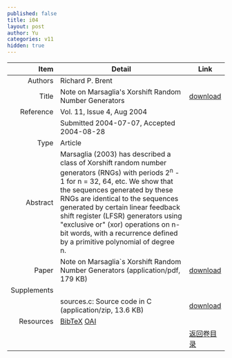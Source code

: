 ```yaml
---
published: false
title: i04
layout: post
author: Yu
categories: v11
hidden: true
---
```


| Item | Detail | Link |
|---:|---|---|
| Authors | Richard P. Brent| |
| Title |Note on Marsaglia's Xorshift Random Number Generators | [download](http://www.jstatsoft.org/v11/i04/paper) |
| Reference |Vol. 11, Issue 4, Aug 2004 | |
| | Submitted 2004-07-07, Accepted 2004-08-28| | 
| Type | Article| |
| Abstract | Marsaglia (2003) has described a class of Xorshift random number generators (RNGs) with periods 2<sup>n</sup> - 1 for n = 32, 64, etc. We show that the sequences generated by these RNGs are identical to the sequences generated by certain linear feedback shift register (LFSR) generators using "exclusive or" (xor) operations on n-bit words, with a recurrence defined by a primitive polynomial of degree n.| |
| Paper | Note on Marsaglia`s Xorshift Random Number Generators  (application/pdf, 179 KB)| [download](http://www.jstatsoft.org/v11/i04/paper) |
| Supplements | | |
| |sources.c: Source code in C  (application/zip, 13.6 KB)|  [download](http://www.jstatsoft.org/v11/i04/supp/1) |
| Resources | [BibTeX](http://www.jstatsoft.org/v11/i04/bibtex) [OAI](http://www.jstatsoft.org/oai?verb=GetRecord&identifier=oai.jstatsoft/v11/i04&prefix=oai_dc)| |
| |  | [返回卷目录]({{site.baseurl}}/volume/v11.html) |